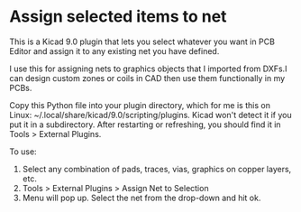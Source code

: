 # Assign selected items to net

This is a Kicad 9.0 plugin that lets you select whatever you want in PCB Editor and assign it to any existing net you have defined.

I use this for assigning nets to graphics objects that I imported from DXFs.I can design custom zones or coils in CAD then use them functionally in my PCBs.

Copy this Python file into your plugin directory, which for me is this on Linux: ~/.local/share/kicad/9.0/scripting/plugins. Kicad won't detect it if you put it in a subdirectory. After restarting or refreshing, you should find it in Tools > External Plugins.

To use:
1. Select any combination of pads, traces, vias, graphics on copper layers, etc.
2. Tools > External Plugins > Assign Net to Selection
3. Menu will pop up. Select the net from the drop-down and hit ok.
